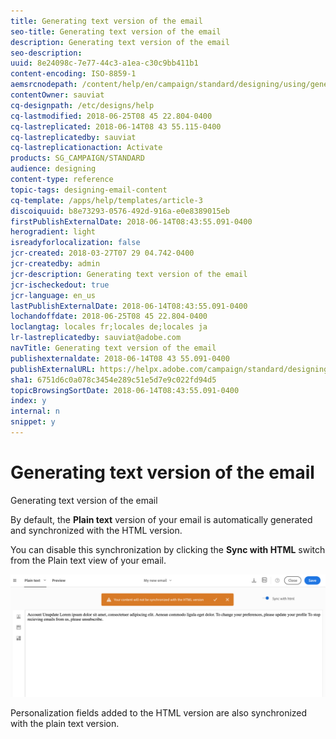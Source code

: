 ```yaml
---
title: Generating text version of the email
seo-title: Generating text version of the email
description: Generating text version of the email
seo-description: 
uuid: 8e24098c-7e77-44c3-a1ea-c30c9bb411b1
content-encoding: ISO-8859-1
aemsrcnodepath: /content/help/en/campaign/standard/designing/using/generating-text-version-of-the-email
contentOwner: sauviat
cq-designpath: /etc/designs/help
cq-lastmodified: 2018-06-25T08 45 22.804-0400
cq-lastreplicated: 2018-06-14T08 43 55.115-0400
cq-lastreplicatedby: sauviat
cq-lastreplicationaction: Activate
products: SG_CAMPAIGN/STANDARD
audience: designing
content-type: reference
topic-tags: designing-email-content
cq-template: /apps/help/templates/article-3
discoiquuid: b8e73293-0576-492d-916a-e0e8389015eb
firstPublishExternalDate: 2018-06-14T08:43:55.091-0400
herogradient: light
isreadyforlocalization: false
jcr-created: 2018-03-27T07 29 04.742-0400
jcr-createdby: admin
jcr-description: Generating text version of the email
jcr-ischeckedout: true
jcr-language: en_us
lastPublishExternalDate: 2018-06-14T08:43:55.091-0400
lochandoffdate: 2018-06-25T08 45 22.804-0400
loclangtag: locales fr;locales de;locales ja
lr-lastreplicatedby: sauviat@adobe.com
navTitle: Generating text version of the email
publishexternaldate: 2018-06-14T08 43 55.091-0400
publishExternalURL: https://helpx.adobe.com/campaign/standard/designing/using/generating-text-version-of-the-email.html
sha1: 6751d6c0a078c3454e289c51e5d7e9c022fd94d5
topicBrowsingSortDate: 2018-06-14T08:43:55.091-0400
index: y
internal: n
snippet: y
---
```


# Generating text version of the email

Generating text version of the email

By default, the **Plain text** version of your email is automatically generated and synchronized with the HTML version.

You can disable this synchronization by clicking the **Sync with HTML** switch from the Plain text view of your email.

![](assets/email_designer_textversion.png)

Personalization fields added to the HTML version are also synchronized with the plain text version.
